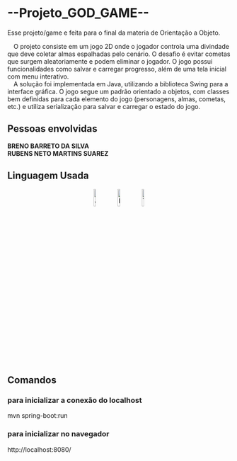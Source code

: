 # --Projeto_GOD_GAME--
Esse projeto/game e feita para o final da materia de Orientação a Objeto.

&emsp;O projeto consiste em um jogo 2D onde o jogador controla uma divindade que deve coletar almas espalhadas pelo cenário. O desafio é evitar cometas que surgem aleatoriamente e podem eliminar o jogador. O jogo possui funcionalidades como salvar e carregar progresso, além de uma tela inicial com menu interativo.<br>
&emsp;A solução foi implementada em Java, utilizando a biblioteca Swing para a interface gráfica. O jogo segue um padrão orientado a objetos, com classes bem definidas para cada elemento do jogo (personagens, almas, cometas, etc.) e utiliza serialização para salvar e carregar o estado do jogo.

## Pessoas envolvidas
**BRENO BARRETO DA SILVA**<br>
**RUBENS NETO MARTINS SUAREZ**

## Linguagem Usada
<div style="text-align: center; width: 100%;">
  <img src="https://cdn.jsdelivr.net/gh/devicons/devicon@latest/icons/java/java-original.svg" style="width: 10%; height: auto;" alt="Java"/>
  <img src="https://cdn.jsdelivr.net/gh/devicons/devicon@latest/icons/react/react-original.svg" style="width: 10%; height: auto;" alt="React"/>
  <img src="https://cdn.jsdelivr.net/gh/devicons/devicon@latest/icons/typescript/typescript-original.svg" style="width: 10%; height: auto;" alt="TypeScript"/>
</div>

## Comandos
### para inicializar a conexão do localhost
mvn spring-boot:run

### para inicializar no navegador
http://localhost:8080/
